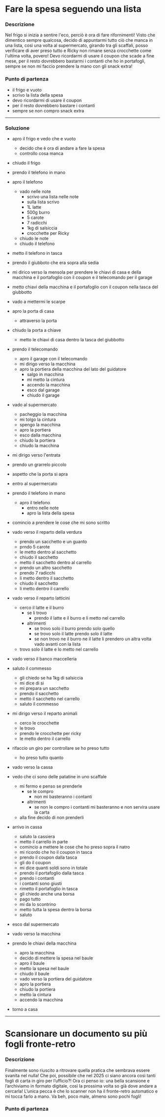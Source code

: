 #  Fare la spesa seguendo una lista

### Descrizione 

Nel frigo si inizia a sentire l'eco, perciò è ora di fare rifornimenti!
Visto che dimentico sempre qualcosa, decido di appuntarmi tutto ciò che manca in una lista, così una volta al supermercato, girando tra gli scaffali, posso verificare di aver preso tutto e Ricky non rimane senza crocchette come l'ultima volta, povero! Devo ricordarmi di usare il coupon che scade a fine mese, per il resto dovrebbero bastarmi i contanti che ho in portafogli, sempre se non mi faccio prendere la mano con gli snack extra!

### Punto di partenza

- il frigo e vuoto
- scrivo la lista della spesa
- devo ricordarmi di usare il coupon 
- per il resto dovrebbero bastare i contanti
- sempre se non compro snack extra 
---
### Soluzione 

- apro il frigo e vedo che e vuoto
    - decido che è ora di andare a fare la spesa
    - controllo cosa manca 

- chiudo il frigo
- prendo  il telefono in mano 
- apro il telefono 
    - vado nelle note 
        - scrivo una lista nelle note 
        - sulla lista scrivo 
        - 1L latte 
        - 500g burro 
        - 5 carote
        - 7 radicchi
        - 1kg di salsiccia 
        - crocchette per Ricky
    - chiudo le note
    - chiudo il telefono 
- metto il telefono in tasca 
- prendo il giubboto che era sopra alla sedia 
- mi dirico verso la mensola per prendere le chiavi di casa e della macchina e il portafoglio con il coupon e il telecomando per il garage
- metto chiavi della macchina e il portafoglio con il coupon nella tasca del giubbotto
- vado a mettermi le scarpe 
- apro la porta di casa 
    - attraverso la porta 
- chiudo la porta a chiave 
    - metto le chiavi di casa dentro la tasca del giubbotto
- prendo il telecomando 
    - apro il garage con il telecomando 
    - mi dirigo verso la macchina 
    - apro la portiera della macchina del lato del guidatore 
        - salgo in macchina 
        - mi metto la cintura 
        - accendo la macchina 
        - esco dal garage
        - chiudo il garage
- vado al supermercato 
    - pacheggio la macchina 
    - mi tolgo la cintura 
    - spengo la macchina 
    - apro la portiera 
    - esco dalla macchina
    - chiudo la portiera 
    - chiudo la macchina 
- mi dirigo verso l'entrata
- prendo un grarrelo piccolo
- aspetto che la porta si apra 
- entro al supermercato
- prendo il telefono in mano
    - apro il telefono 
        - entro nelle note 
        - apro la lista della spesa 
-  comincio a prendere le cose che mi sono scritto
- vado verso il reparto della verdura 
    - prendo un sacchetto e un guanto
    - prndo 5 carote 
    - le metto dentro al sacchetto 
    - chiudo il sacchetto
    - metto il sacchetto dentro al carrello
    - prendo un altro sacchetto 
    - prendo 7 radicchi
    - li metto dentro il sacchetto 
    - chiudo il sacchetto 
    - li metto dentro il carrello 
- vado verso il reparto latticini
    - cerco il latte e il burro  
        - se li trovo 
            - prendo il latte e il burro e li  metto nel carrello
        - altrimenti
            - se trovo solo il burro prendo solo quello 
            - se trovo solo il latte prendo solo il latte 
            - se non trovo ne il burro ne il latte li prendero un altra volta vado avanti con la lista   
    - trovo solo il latte e lo metto nel carrello       
- vado verso il banco maccelleria
- saluto il commesso 
    - gli chiedo se ha 1kg di salsiccia
    - mi dice di si 
    - mi prepara un sacchetto 
    - prendo il sacchetto 
    - metto il sacchetto nel carrello 
    - saluto il commesso 
- mi dirigo verso il reparto animali 
    - cerco le crocchette 
    - le trovo
    - prendo le crocchette per ricky
    - le metto dentro il carrello 
- rifaccio un giro per controllare se ho preso tutto 
    - ho preso tutto quanto
- vado verso la cassa 
- vedo che ci sono delle patatine in uno scaffale
    - mi fermo e penso se prenderle 
        - se le compro
            - non mi basteranno i contanti  
        - altrimenti
            - se non le compro i contanti mi basteranno e non servira usare la carta
    - alla fine decido di non prenderli
- arrivo in cassa 
    - saluto la cassiera
    - metto il carrello in parte 
    - comincio a mettere le cose che ho preso sopra il natro 
    - mi ricordo che ho il coupon in tasca 
    - prendo il coupon dalla tasca 
    - gli do il coupon 
    - mi dice quanti soldi sono in totale 
    - prendo il portafoglio dalla tasca 
    - prendo i contanti 
    - i contanti sono giusti 
    - rimetto il portafoglio in tasca 
    - gli chiedo anche una borsa 
    - pago tutto 
    - mi da lo scontrino
    - metto tutta la spesa dentro la borsa 
    - saluto 
- esco dal supermercato 
- vado verso la macchina 
- prendo le chiavi della macchina 
    - apro la macchina 
    - decido di mettere la spesa nel baule 
    - apro il baule
    - metto la spesa nel baule 
    - chiudo il baule 
    - vado verso la portiera del guidatore 
    - apro la portiera 
    - chiudo la portiera 
    - metto la cintura 
    - accendo la macchina 
- torno a casa 
---
    

# Scansionare un documento su più fogli fronte-retro

### Descrizione 
    
Finalmente sono riuscito a ritrovare quella pratica che sembrava essere svanita nel nulla! Che poi, possibile che nel 2025 ci siano ancora così tanti fogli di carta in giro per l’ufficio?! Ora ci penso io: una bella scansione e l’archiviamo in formato digitale, così la prossima volta so già dove andare a cercarla! L’unica pecca è che lo scanner non ha il fronte-retro automatico e mi tocca farlo a mano. Va beh, poco male, almeno sono pochi fogli!

### Punto di partenza








